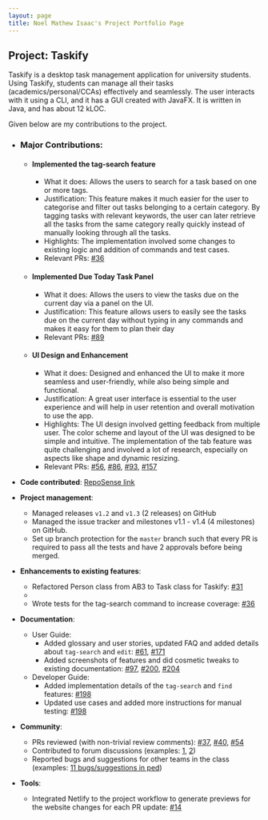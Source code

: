 ```yaml
---
layout: page
title: Noel Mathew Isaac's Project Portfolio Page
---
```


## Project: Taskify

Taskify is a desktop task management application for university students. Using Taskify, students can
manage all their tasks (academics/personal/CCAs) effectively and seamlessly. The user interacts with it using a CLI,
and it has a GUI created with JavaFX. It is written in Java, and has about 12 kLOC.

Given below are my contributions to the project.

* ### Major Contributions:
    * #### Implemented the tag-search feature
        * What it does: Allows the users to search for a task based on one or more tags.
        * Justification: This feature makes it much easier for the user to categorise and filter out tasks belonging to a
          certain category. By tagging tasks with relevant keywords, the user can later retrieve all the tasks from 
          the same
          category really quickly instead of manually looking through all the tasks.
        * Highlights: The implementation involved some changes to existing logic and addition of commands and test 
          cases.
        * Relevant PRs: [\#36](https://github.com/AY2021S2-CS2103T-W14-4/tp/pull/36)

   * #### Implemented Due Today Task Panel
       * What it does: Allows the users to view the tasks due on the current day via a panel on the UI.
       * Justification: This feature allows users to easily see the tasks due on the current day without typing in 
         any commands and makes it easy for them to plan their day
       * Relevant PRs: [\#89](https://github.com/AY2021S2-CS2103T-W14-4/tp/pull/89)
      
    * #### UI Design and Enhancement
      * What it does: Designed and enhanced the UI to make it more seamless and user-friendly, while also being 
        simple and functional.
      * Justification: A great user interface is essential to the user experience and will help in user retention 
        and overall motivation to use the app.
      * Highlights: The UI design involved getting feedback from multiple user. The color scheme and layout of the 
        UI was designed to be simple and intuitive. The implementation of the tab feature was quite challenging and 
        involved a lot of research, especially on aspects like shape and dynamic resizing.
      * Relevant PRs: [\#56](https://github.com/AY2021S2-CS2103T-W14-4/tp/pull/56), 
        [\#86](https://github.com/AY2021S2-CS2103T-W14-4/tp/pull/86), 
        [\#93](https://github.com/AY2021S2-CS2103T-W14-4/tp/pull/93),
        [\#157](https://github.com/AY2021S2-CS2103T-W14-4/tp/pull/157)
        
        
* **Code contributed**: [RepoSense link](https://nus-cs2103-ay2021s2.github.io/tp-dashboard/?search=noelmathewisaac&sort=groupTitle&sortWithin=title&since=2021-02-19&timeframe=commit&mergegroup=&groupSelect=groupByRepos&breakdown=false)

* **Project management**:
    * Managed releases `v1.2` and `v1.3` (2 releases) on GitHub
    * Managed the issue tracker and milestones v1.1 - v1.4 (4 milestones) on GitHub.
    * Set up branch protection for the `master` branch such that every PR is required to 
      pass all the tests and have 2 approvals before being merged.

* **Enhancements to existing features**:
    * Refactored Person class from AB3 to Task class for Taskify:
      [\#31](https://github.com/AY2021S2-CS2103T-W14-4/tp/pull/31)
    * 
    * Wrote tests for the tag-search command to increase coverage: 
      [\#36](https://github.com/AY2021S2-CS2103T-W14-4/tp/pull/36)

* **Documentation**:
    * User Guide:
        * Added glossary and user stories, updated FAQ and added details about `tag-search` and `edit`:
          [\#61](https://github.com/AY2021S2-CS2103T-W14-4/tp/pull/61),
          [\#171](https://github.com/AY2021S2-CS2103T-W14-4/tp/pull/171)
        * Added screenshots of features and did cosmetic tweaks to existing documentation:
          [\#97](https://github.com/AY2021S2-CS2103T-W14-4/tp/pull/97),
          [\#200](https://github.com/AY2021S2-CS2103T-W14-4/tp/pull/200),
          [\#204](https://github.com/AY2021S2-CS2103T-W14-4/tp/pull/204) 
    * Developer Guide:
        * Added implementation details of the `tag-search` and `find` features:
          [\#198](https://github.com/AY2021S2-CS2103T-W14-4/tp/pull/198)
        * Updated use cases and added more instructions for manual testing:
          [\#198](https://github.com/AY2021S2-CS2103T-W14-4/tp/pull/198)

* **Community**:
    * PRs reviewed (with non-trivial review comments): [\#37](https://github.com/AY2021S2-CS2103T-W14-4/tp/pull/37), 
      [\#40](https://github.com/AY2021S2-CS2103T-W14-4/tp/pull/40), [\#54](https://github.com/AY2021S2-CS2103T-W14-4/tp/pull/54)
    * Contributed to forum discussions (examples: [1](https://github.com/nus-cs2103-AY2021S2/forum/issues/135#issuecomment-778904556), [2](https://github.com/nus-cs2103-AY2021S2/forum/issues/58#issuecomment-768852735))
    * Reported bugs and suggestions for other teams in the class (examples: [11 bugs/suggestions in ped](https://github.com/noelmathewisaac/ped/issues))
 

* **Tools**:
    * Integrated Netlify to the project workflow to generate previews for the website changes for each PR update:
      [\#14](https://github.com/AY2021S2-CS2103T-W14-4/tp/pull/14)
